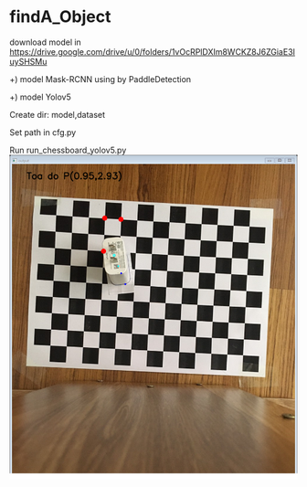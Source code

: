 # findA_Object
download model in
 https://drive.google.com/drive/u/0/folders/1vOcRPlDXIm8WCKZ8J6ZGiaE3IuySHSMu
 
 
 
 +) model Mask-RCNN using by PaddleDetection
 
 +) model Yolov5
 
 Create dir: model,dataset
 
 Set path in cfg.py
 
 
Run run_chessboard_yolov5.py
![This is an image](/Picture1.png)
